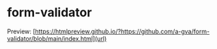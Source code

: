 # form-validator
Preview: [https://htmlpreview.github.io/?https://github.com/a-gva/form-validator/blob/main/index.html](url)

